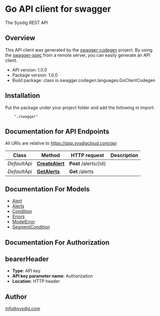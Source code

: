 # Go API client for swagger

The Sysdig REST API

## Overview
This API client was generated by the [swagger-codegen](https://github.com/swagger-api/swagger-codegen) project.  By using the [swagger-spec](https://github.com/swagger-api/swagger-spec) from a remote server, you can easily generate an API client.

- API version: 1.0.0
- Package version: 1.0.0
- Build package: class io.swagger.codegen.languages.GoClientCodegen

## Installation
Put the package under your project folder and add the following in import:
```
    "./swagger"
```

## Documentation for API Endpoints

All URIs are relative to *https://app.sysdigcloud.com/api*

Class | Method | HTTP request | Description
------------ | ------------- | ------------- | -------------
*DefaultApi* | [**CreateAlert**](docs/DefaultApi.md#createalert) | **Post** /alerts/{id} | 
*DefaultApi* | [**GetAlerts**](docs/DefaultApi.md#getalerts) | **Get** /alerts | 


## Documentation For Models

 - [Alert](docs/Alert.md)
 - [Alerts](docs/Alerts.md)
 - [Condition](docs/Condition.md)
 - [Errors](docs/Errors.md)
 - [ModelError](docs/ModelError.md)
 - [SegmentCondition](docs/SegmentCondition.md)


## Documentation For Authorization


## bearerHeader

- **Type**: API key 
- **API key parameter name**: Authorization
- **Location**: HTTP header


## Author

info@sysdig.com

